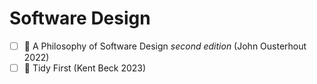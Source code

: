 # Software Design
- [ ] 📖 A Philosophy of Software Design *second edition* (John Ousterhout 2022)
- [ ] 📖 Tidy First (Kent Beck 2023)
